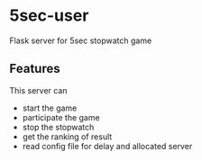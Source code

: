# 5sec-user

Flask server for 5sec stopwatch game

## Features

This server can 
- start the game
- participate the game
- stop the stopwatch
- get the ranking of result
- read config file for delay and allocated server
